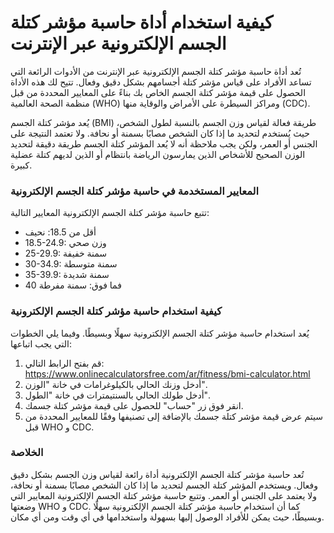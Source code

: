 كيفية استخدام أداة حاسبة مؤشر كتلة الجسم الإلكترونية عبر الإنترنت
=================================================================

تُعد أداة حاسبة مؤشر كتلة الجسم الإلكترونية عبر الإنترنت من الأدوات الرائعة التي تساعد الأفراد على قياس مؤشر كتلة أجسامهم بشكل دقيق وفعال. تتيح لك هذه الأداة الحصول على قيمة مؤشر كتلة الجسم الخاص بك بناءً على المعايير المحددة من قبل منظمة الصحة العالمية (WHO) ومراكز السيطرة على الأمراض والوقاية منها (CDC).

يُعد مؤشر كتلة الجسم (BMI) طريقة فعالة لقياس وزن الجسم بالنسبة لطول الشخص، حيث يُستخدم لتحديد ما إذا كان الشخص مصابًا بسمنة أو نحافة. ولا تعتمد النتيجة على الجنس أو العمر، ولكن يجب ملاحظة أنه لا يُعد المؤشر كتلة الجسم طريقة دقيقة لتحديد الوزن الصحيح للأشخاص الذين يمارسون الرياضة بانتظام أو الذين لديهم كتلة عضلية كبيرة.

### المعايير المستخدمة في حاسبة مؤشر كتلة الجسم الإلكترونية

تتبع حاسبة مؤشر كتلة الجسم الإلكترونية المعايير التالية:

- أقل من 18.5: نحيف
- 18.5-24.9: وزن صحي
- 25-29.9: سمنة خفيفة
- 30-34.9: سمنة متوسطة
- 35-39.9: سمنة شديدة
- 40 فما فوق: سمنة مفرطة

### كيفية استخدام حاسبة مؤشر كتلة الجسم الإلكترونية

يُعد استخدام حاسبة مؤشر كتلة الجسم الإلكترونية سهلًا وبسيطًا. وفيما يلي الخطوات التي يجب اتباعها:

1. قم بفتح الرابط التالي: <https://www.onlinecalculatorsfree.com/ar/fitness/bmi-calculator.html>
2. أدخل وزنك الحالي بالكيلوغرامات في خانة "الوزن".
3. أدخل طولك الحالي بالسنتيمترات في خانة "الطول".
4. انقر فوق زر "حساب" للحصول على قيمة مؤشر كتلة جسمك.
5. سيتم عرض قيمة مؤشر كتلة جسمك بالإضافة إلى تصنيفها وفقًا للمعايير المحددة من قبل WHO و CDC.

### الخلاصة

تُعد حاسبة مؤشر كتلة الجسم الإلكترونية أداة رائعة لقياس وزن الجسم بشكل دقيق وفعال. ويستخدم المؤشر كتلة الجسم لتحديد ما إذا كان الشخص مصابًا بسمنة أو نحافة، ولا يعتمد على الجنس أو العمر. وتتبع حاسبة مؤشر كتلة الجسم الإلكترونية المعايير التي وضعتها WHO و CDC. كما أن استخدام حاسبة مؤشر كتلة الجسم الإلكترونية سهلًا وبسيطًا، حيث يمكن للأفراد الوصول إليها بسهولة واستخدامها في أي وقت ومن أي مكان.